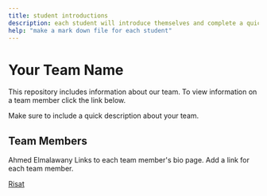 ```yaml
---
title: student introductions
description: each student will introduce themselves and complete a quick bio
help: "make a mark down file for each student"
---
```


# Your Team Name

This repository includes information about our team. To view information on a team member click the link below.

Make sure to include a quick description about your team.

## Team Members


Ahmed Elmalawany
Links to each team member's bio page. Add a link for each team member.

[Risat](/risat.md)